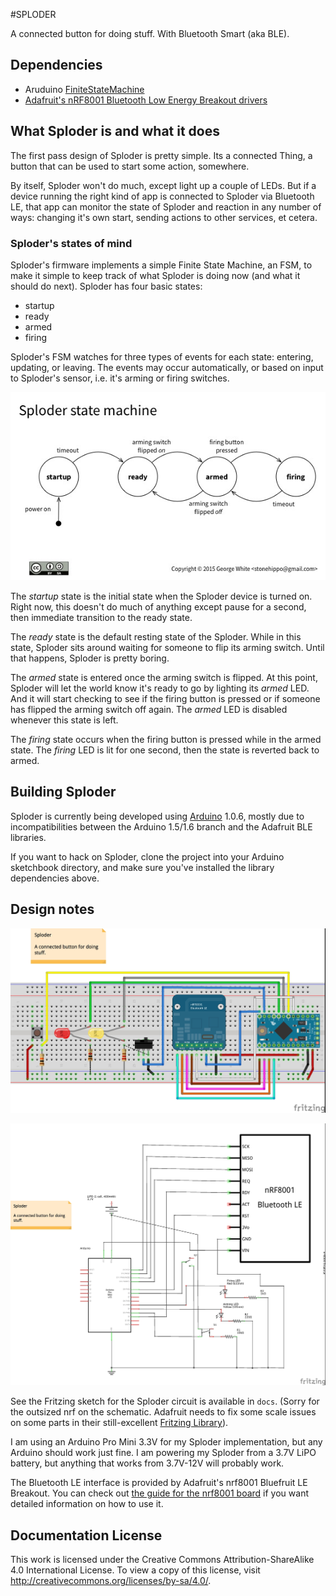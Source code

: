 #SPLODER

A connected button for doing stuff. With Bluetooth Smart (aka BLE).

## Dependencies

* Aruduino [FiniteStateMachine](http://playground.arduino.cc/Code/FiniteStateMachine)
* [Adafruit's nRF8001 Bluetooth Low Energy Breakout drivers](https://github.com/adafruit/Adafruit_nRF8001)

## What Sploder is and what it does

The first pass design of Sploder is pretty simple. Its a connected Thing, a button that can be used to start some action, somewhere.

By itself, Sploder won't do much, except light up a couple of LEDs. But if a device running the right kind of app is connected to Sploder via Bluetooth LE, that app can monitor the state of Sploder and reaction in any number of ways: changing it's own start, sending actions to other services, et cetera.

### Sploder's states of mind

Sploder's firmware implements a simple Finite State Machine, an FSM, to make it simple to keep track of what Sploder is doing now (and what it should do next). Sploder has four basic states:

* startup
* ready
* armed
* firing

Sploder's FSM watches for three types of events for each state: entering, updating, or leaving. The events may occur automatically, or based on input to Sploder's sensor, i.e. it's arming or firing switches.

![Sploder FSM](docs/sploder_fsm.jpg)

The *startup* state is the initial state when the Sploder device is turned on. Right now, this doesn't do much of anything except pause for a second, then immediate transition to the ready state.

The *ready* state is the default resting state of the Sploder. While in this state, Sploder sits around waiting for someone to flip its arming switch. Until that happens, Sploder is pretty boring.

The *armed* state is entered once the arming switch is flipped. At this point, Sploder will let the world know it's ready to go by lighting its _armed_ LED. And it will start checking to see if the firing button is pressed or if someone has flipped the arming switch off again. The _armed_ LED is disabled whenever this state is left.

The *firing* state occurs when the firing button is pressed while in the armed state. The _firing_ LED is lit for one second, then the state is reverted back to armed.

## Building Sploder

Sploder is currently being developed using [Arduino](http://arduino.cc) 1.0.6, mostly due to incompatibilities between the Arduino 1.5/1.6 branch and the Adafruit BLE libraries.

If you want to hack on Sploder, clone the project into your Arduino sketchbook directory, and make sure you've installed the library dependencies above.

## Design notes

![Sploder breadboarded circuit](docs/sploder_breadboard.jpg)

![Sploder circuit schematic](docs/sploder_schematic.jpg)

See the Fritzing sketch for the Sploder circuit is available in `docs`. (Sorry for the outsized nrf on the schematic. Adafruit needs to fix some scale issues on some parts in their still-excellent [Fritzing Library](https://github.com/adafruit/Fritzing-Library)).

I am using an Arduino Pro Mini 3.3V for my Sploder implementation, but any Arduino should work just fine. I am powering my Sploder from a 3.7V LiPO battery, but anything that works from 3.7V-12V will probably work.

The Bluetooth LE interface is provided by Adafruit's nrf8001 Bluefruit LE Breakout. You can check out [the guide for the nrf8001 board](https://learn.adafruit.com/getting-started-with-the-nrf8001-bluefruit-le-breakout/) if you want detailed information on how to use it.

## Documentation License
This work is licensed under the Creative Commons Attribution-ShareAlike 4.0 International License. To view a copy of this license, visit http://creativecommons.org/licenses/by-sa/4.0/.
